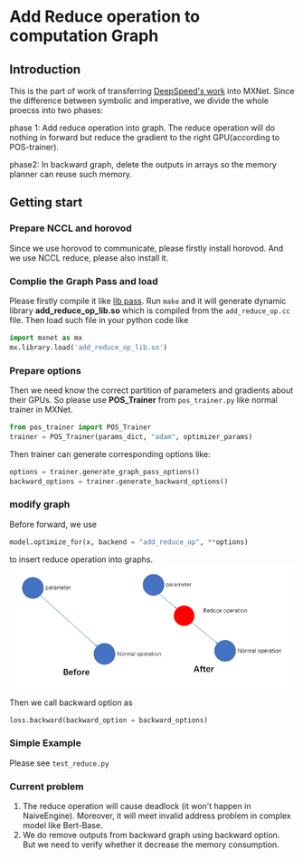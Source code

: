 <!--
  ~ Licensed to the Apache Software Foundation (ASF) under one
  ~ or more contributor license agreements.  See the NOTICE file
  ~ distributed with this work for additional information
  ~ regarding copyright ownership.  The ASF licenses this file
  ~ to you under the Apache License, Version 2.0 (the
  ~ "License"); you may not use this file except in compliance
  ~ with the License.  You may obtain a copy of the License at
  ~
  ~   http://www.apache.org/licenses/LICENSE-2.0
  ~
  ~ Unless required by applicable law or agreed to in writing,
  ~ software distributed under the License is distributed on an
  ~ "AS IS" BASIS, WITHOUT WARRANTIES OR CONDITIONS OF ANY
  ~ KIND, either express or implied.  See the License for the
  ~ specific language governing permissions and limitations
  ~ under the License.
  ~
-->

Add Reduce operation to computation Graph
=======================================

## Introduction
This is the part of work of transferring [DeepSpeed's work](https://arxiv.org/abs/1910.02054) into MXNet.
Since the difference between symbolic and imperative, we divide the whole proecss into two phases:  

phase 1: Add reduce operation into graph. The reduce operation will do nothing
in forward but reduce the gradient to the right GPU(according to POS-trainer).  

phase2: In backward graph, delete the outputs in arrays so the memory planner can reuse such memory.  

 ## Getting start 
 ### Prepare NCCL and horovod
 Since we use horovod to communicate, please firstly install horovod. And we use NCCL reduce, please also install it.  
 
 ### Complie the Graph Pass and load
 Please firstly compile it like [lib pass](../lib_pass/). Run `make` and it will generate dynamic library
 **add_reduce_op_lib.so**  which is compiled from the `add_reduce_op.cc` file. Then load such file in your python code like
```python
import mxnet as mx
mx.library.load('add_reduce_op_lib.so')
```
 
 ### Prepare options
 Then we need know the correct partition of parameters and gradients about their GPUs.
 So please use **POS_Trainer** from `pos_trainer.py` like normal trainer in MXNet.
 ```python
from pos_trainer import POS_Trainer
trainer = POS_Trainer(params_dict, "adam", optimizer_params)
```
Then trainer can generate corresponding options like:
 ```python
options = trainer.generate_graph_pass_options()
backward_options = trainer.generate_backward_options()
```
### modify graph
Before forward, we use 
 ```python
model.optimize_for(x, backend = "add_reduce_op", **options)
```
to insert reduce operation into graphs.   
![example add reduce](addreduce.png)   

Then we call backward option as 
 ```python
loss.backward(backward_option = backward_options)
```
### Simple Example
Please see `test_reduce.py` 

### Current problem
1. The reduce operation will cause deadlock (it won't happen in NaiveEngine). Moreover, it will meet invalid address 
problem in complex model like Bert-Base.
2. We do remove outputs from backward graph using backward option. But we need to verify whether it decrease the memory 
consumption.
